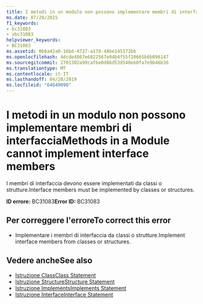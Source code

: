 ```yaml
---
title: I metodi in un modulo non possono implementare membri di interfaccia
ms.date: 07/20/2015
f1_keywords:
- bc31083
- vbc31083
helpviewer_keywords:
- BC31083
ms.assetid: 0b6a42a0-16bd-4727-a178-48be145172bb
ms.openlocfilehash: 4dcde4867e6822567e94b4f55f20665b6b096147
ms.sourcegitcommit: 2701302a99cafbe0d86d53d540eb0fa7e9b46b36
ms.translationtype: MT
ms.contentlocale: it-IT
ms.lasthandoff: 04/28/2019
ms.locfileid: "64649098"
---
```

# <a name="methods-in-a-module-cannot-implement-interface-members"></a><span data-ttu-id="2e7e5-102">I metodi in un modulo non possono implementare membri di interfaccia</span><span class="sxs-lookup"><span data-stu-id="2e7e5-102">Methods in a Module cannot implement interface members</span></span>
<span data-ttu-id="2e7e5-103">I membri di interfaccia devono essere implementati da classi o strutture.</span><span class="sxs-lookup"><span data-stu-id="2e7e5-103">Interface members must be implemented by classes or structures.</span></span>  
  
 <span data-ttu-id="2e7e5-104">**ID errore:** BC31083</span><span class="sxs-lookup"><span data-stu-id="2e7e5-104">**Error ID:** BC31083</span></span>  
  
## <a name="to-correct-this-error"></a><span data-ttu-id="2e7e5-105">Per correggere l'errore</span><span class="sxs-lookup"><span data-stu-id="2e7e5-105">To correct this error</span></span>  
  
- <span data-ttu-id="2e7e5-106">Implementare i membri di interfaccia da classi o strutture.</span><span class="sxs-lookup"><span data-stu-id="2e7e5-106">Implement interface members from classes or structures.</span></span>  
  
## <a name="see-also"></a><span data-ttu-id="2e7e5-107">Vedere anche</span><span class="sxs-lookup"><span data-stu-id="2e7e5-107">See also</span></span>

- [<span data-ttu-id="2e7e5-108">Istruzione Class</span><span class="sxs-lookup"><span data-stu-id="2e7e5-108">Class Statement</span></span>](../../visual-basic/language-reference/statements/class-statement.md)
- [<span data-ttu-id="2e7e5-109">Istruzione Structure</span><span class="sxs-lookup"><span data-stu-id="2e7e5-109">Structure Statement</span></span>](../../visual-basic/language-reference/statements/structure-statement.md)
- [<span data-ttu-id="2e7e5-110">Istruzione Implements</span><span class="sxs-lookup"><span data-stu-id="2e7e5-110">Implements Statement</span></span>](../../visual-basic/language-reference/statements/implements-statement.md)
- [<span data-ttu-id="2e7e5-111">Istruzione Interface</span><span class="sxs-lookup"><span data-stu-id="2e7e5-111">Interface Statement</span></span>](../../visual-basic/language-reference/statements/interface-statement.md)
